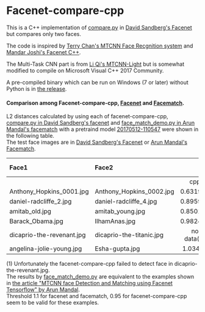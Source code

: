 # Facenet-compare-cpp

This is a C++ implementation of  [compare.py](https://github.com/davidsandberg/facenet/blob/master/src/compare.py)  in [David Sandberg's Facenet](https://github.com/davidsandberg/facenet) but compares only two faces.

The code is inspired by [Terry Chan's MTCNN Face Recgnition system](https://github.com/Chanstk/FaceRecognition_MTCNN_Facenet)
and [Mandar Joshi's Facenet C++](https://github.com/mndar/facenet_classifier).

The Multi-Task CNN part is from [Li Qi's MTCNN-Light](https://github.com/AlphaQi/MTCNN-light)
but is somewhat modified to compile on Microsoft Visual C++ 2017 Community.

A pre-compiled binary which can be run on Windows (7 or later) without Python is in [the release](https://github.com/brhr-iwao/facenet-compare-cpp/releases).

#### Comparison among Facenet-compare-cpp, [Facenet](https://github.com/davidsandberg/facenet) and [Facematch](https://github.com/arunmandal53/facematch).

L2 distances calculated by using each of facenet-compare-cpp, [compare.py in David Sandberg's facenet](https://github.com/davidsandberg/facenet/blob/master/src/compare.py) and [face_match_demo.py in Arun Mandal's facematch](https://github.com/arunmandal53/facematch/blob/master/face_match_demo.py) with a pretraind model [20170512-110547](https://drive.google.com/file/d/0B5MzpY9kBtDVZ2RpVDYwWmxoSUk) were shown in the following table.   
The test face images are in [David Sandberg's Facenet](https://github.com/davidsandberg/facenet/tree/master/data/images)
or [Arun Mandal's Facematch](https://github.com/arunmandal53/facematch/tree/master/images).

|Face1                   |Face2                   | 	      |L2 distances	|	                 |
|:----------------------|:----------------------|:-------:|:-----------:|:----------------:|
|                        |                        |cpp      |facenet	    |facematch	       |
|Anthony_Hopkins_0001.jpg|Anthony_Hopkins_0002.jpg|0.631916	|0.6283     	|0.5816779         |
| daniel-radcliffe_2.jpg	| daniel-radcliffe_4.jpg	| 0.895936	|0.9134	| 0.94480646	|
| amitab_old.jpg	| amitab_young.jpg	| 0.850119	| 0.8464	| 0.9341758	|
| Barack_Obama.jpg	| IlhamAnas.jpg	| 0.982423	| 1.1558	| 1.239484	|
| dicaprio-the-revenant.jpg	| dicaprio-the-titanic.jpg	| no data(1)	| 0.9046	| 0.9822168	|
| angelina-jolie-young.jpg	| Esha-gupta.jpg	| 1.03429	|1.1811	|1.1570308	|

(1) Unfortunately the facenet-compare-cpp failed to detect face in dicaprio-the-revenant.jpg.   
The results by [face_match_demo.py](https://github.com/arunmandal53/facematch/blob/master/face_match_demo.py) are equivalent to the examples shown in [the article "MTCNN face Detection and Matching using Facenet Tensorflow" by Arun Mandal](https://www.pytorials.com/face-detection-matching-using-facenet).    
Threshold 1.1 for facenet and facematch, 0.95 for facenet-compare-cpp seem to be valid for these examples.
